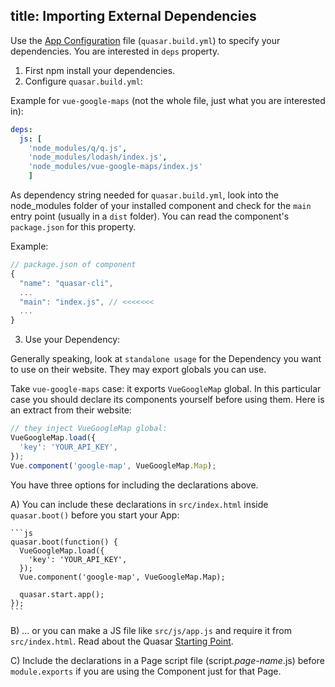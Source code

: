 title: Importing External Dependencies
---
Use the [App Configuration](/guide/quasar-app-configuration.html) file (`quasar.build.yml`) to specify your dependencies. You are interested in `deps` property.

1. First npm install your dependencies.
2. Configure `quasar.build.yml`:

  Example for `vue-google-maps` (not the whole file, just what you are interested in):
  ``` yaml
  deps:
    js: [
      'node_modules/q/q.js',
      'node_modules/lodash/index.js',
      'node_modules/vue-google-maps/index.js'
      ]
  ```

  As dependency string needed for `quasar.build.yml`, look into the node_modules folder of your installed component and check for the `main` entry point (usually in a `dist` folder). You can read the component's `package.json` for this property.

  Example:
  ``` js
  // package.json of component
  {
    "name": "quasar-cli",
    ...
    "main": "index.js", // <<<<<<<
    ...
  }
  ```

3. Use your Dependency:

  Generally speaking, look at `standalone usage` for the Dependency you want to use on their website. They may export globals you can use.

  Take `vue-google-maps` case: it exports `VueGoogleMap` global. In this particular case you should declare its components yourself before using them. Here is an extract from their website:

  ``` js
  // they inject VueGoogleMap global:
  VueGoogleMap.load({
    'key': 'YOUR_API_KEY',
  });
  Vue.component('google-map', VueGoogleMap.Map);
  ```

  You have three options for including the declarations above.

  A) You can include these declarations in `src/index.html` inside `quasar.boot()` before you start your App:

    ```js
    quasar.boot(function() {
      VueGoogleMap.load({
        'key': 'YOUR_API_KEY',
      });
      Vue.component('google-map', VueGoogleMap.Map);

      quasar.start.app();
    });
    ```

   B) ... or you can make a JS file like `src/js/app.js` and require it from `src/index.html`. Read about the   Quasar [Starting Point](/guide/quasar-app-starting-point.html).

  C) Include the declarations in a Page script file (script.*page-name*.js) before `module.exports` if you are using the Component just for that Page.

